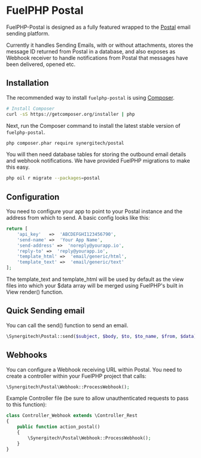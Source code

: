 # FuelPHP Postal

FuelPHP-Postal is designed as a fully featured wrapped to the [Postal](https://github.com/atech/postal) email sending platform.

Currently it handles Sending Emails, with or without attachments, stores the message ID returned from Postal in a database, and also exposes as Webhook receiver to handle notifications from Postal that messages have been delivered, opened etc.

## Installation

The recommended way to install `fuelphp-postal` is using [Composer](https://getcomposer.org/).

```bash
# Install Composer
curl -sS https://getcomposer.org/installer | php
```

Next, run the Composer command to install the latest stable version of `fuelphp-postal`.

```bash
php composer.phar require synergitech/postal
```

You will then need database tables for storing the outbound email details and webhook notifications. We have provided FuelPHP migrations to make this easy.

```bash
php oil r migrate --packages=postal
```

## Configuration

You need to configure your app to point to your Postal instance and the address from which to send. A basic config looks like this:

```php
return [
    'api_key'   =>  'ABCDEFGHI123456790',
    'send-name' =>  'Your App Name',
    'send-address' =>  'noreply@yourapp.io',
    'reply-to' =>  'reply@yourapp.io',
    'template_html' =>  'email/generic/html',
    'template_text' =>  'email/generic/text'
];
```

The template_text and template_html will be used by default as the view files into which your $data array will be merged using FuelPHP's built in View render() function.

## Quick Sending email

You can call the send() function to send an email.
```php
\Synergitech\Postal::send($subject, $body, $to, $to_name, $from, $data);
```

## Webhooks

You can configure a Webhook receiving URL within Postal. You need to create a controller within your FuelPHP project that calls:

```php
\Synergitech\Postal\Webhook::ProcessWebhook();
```

Example Controller file (be sure to allow unauthenticated requests to pass to this function):

```php
class Controller_Webhook extends \Controller_Rest
{
    public function action_postal()
    {
        \Synergitech\Postal\Webhook::ProcessWebhook();
    }
}
```
